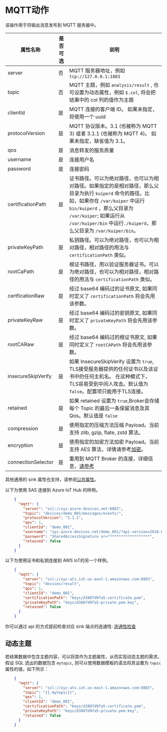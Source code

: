 # MQTT动作

该操作用于将输出消息发布到 MQTT 服务器中。

| 属性名称               | 是否可选 | 说明                                                                                                                                                                                        |
|--------------------|------|-------------------------------------------------------------------------------------------------------------------------------------------------------------------------------------------|
| server             | 否    | MQTT  服务器地址，例如 `tcp://127.0.0.1:1883`                                                                                                                                                     |
| topic              | 否    | MQTT 主题，例如 `analysis/result` , 也可设置为动态属性，例如 `$.col`, 将会把结果中的 col 列的值作为主题                                                                                                                  |
| clientId           | 是    | MQTT 连接的客户端 ID。 如果未指定，将使用一个 uuid                                                                                                                                                          |
| protocolVersion    | 是    | MQTT 协议版本。3.1 (也被称为 MQTT 3) 或者 3.1.1 (也被称为 MQTT 4)。 如果未指定，缺省值为 3.1。                                                                                                                       |
| qos                | 是    | 消息转发的服务质量                                                                                                                                                                                 |
| username           | 是    | 连接用户名                                                                                                                                                                                     |
| password           | 是    | 连接密码                                                                                                                                                                                      |
| certificationPath  | 是    | 证书路径。可以为绝对路径，也可以为相对路径。如果指定的是相对路径，那么父目录为执行 `kuiperd` 命令的路径。比如，如果你在 `/var/kuiper` 中运行 `bin/kuiperd` ，那么父目录为 `/var/kuiper`; 如果运行从 `/var/kuiper/bin` 中运行`./kuiperd`，那么父目录为 `/var/kuiper/bin`。 |
| privateKeyPath     | 是    | 私钥路径。可以为绝对路径，也可以为相对路径，相对路径的用法与 `certificationPath` 类似。                                                                                                                                    |
| rootCaPath         | 是    | 根证书路径，用以验证服务器证书。可以为绝对路径，也可以为相对路径，相对路径的用法与 `certificationPath` 类似。                                                                                                                         |
| certficationRaw    | 是    | 经过 base64 编码过的证书原文, 如果同时定义了 `certificationPath` 将会先用该参数。                                                                                                                                  |
| privateKeyRaw      | 是    | 经过 base64 编码过的密钥原文, 如果同时定义了 `privateKeyPath` 将会先用该参数。                                                                                                                                     |
| rootCARaw          | 是    | 经过 base64 编码过的根证书原文, 如果同时定义了 `rootCAPath` 将会先用该参数。                                                                                                                                        |
| insecureSkipVerify | 是    | 如果 InsecureSkipVerify 设置为 `true`, TLS接受服务器提供的任何证书以及该证书中的任何主机名。 在这种模式下，TLS容易受到中间人攻击。默认值为 `false`。配置项只能用于TLS连接。                                                                             |
| retained           | 是    | 如果 retained 设置为 `true`,Broker会存储每个 Topic 的最后一条保留消息及其 Qos。默认值是 `false`                                                                                                                     |
| compression        | 是    | 使用指定的压缩方法压缩 Payload。当前支持 zlib, gzip, flate, zstd  算法。                                                                                                                                     |
| encryption         | 是    | 使用指定的加密方法加密 Payload。当前支持 AES 算法，详情请参考[加密](./overview.md#加密)。                                                                                                                              |
| connectionSelector | 是    | 重用到 MQTT Broker 的连接，详细信息，[请参考](../sources/mqtt.md#connectionselector)                                                                                                                     |

其他通用的 sink 属性也支持，请参阅[公共属性](./overview.md#公共属性)。

以下为使用 SAS 连接到 Azure IoT Hub 的样例。

```json
    {
      "mqtt": {
        "server": "ssl://xyz.azure-devices.net:8883",
        "topic": "devices/demo_001/messages/events/",
        "protocolVersion": "3.1.1",
        "qos": 1,
        "clientId": "demo_001",
        "username": "xyz.azure-devices.net/demo_001/?api-version=2018-06-30",
        "password": "SharedAccessSignature sr=*******************",
        "retained": false
      }
    }
```

以下为使用证书和私钥连接到 AWS IoT的另一个样例。

```json
    {
      "mqtt": {
        "server": "ssl://xyz-ats.iot.us-east-1.amazonaws.com:8883",
        "topic": "devices/result",
        "qos": 1,
        "clientId": "demo_001",
        "certificationPath": "keys/d3807d9fa5-certificate.pem",
        "privateKeyPath": "keys/d3807d9fa5-private.pem.key",
        "retained": false
      }
    }
```

你可以通过 api 的方式提前检查对应 sink 端点的连通性: [连通性检查]()

## 动态主题

若结果数据中包含主题内容，可以将其作为主题属性，从而实现动态主题的需求。假设 SQL 选出的数据包含 `mytopic`, 则可以使用数据模板的语法将其设置为 `topic` 属性的值，如下所示：

```json
    {
      "mqtt": {
        "server": "ssl://xyz-ats.iot.us-east-1.amazonaws.com:8883",
        "topic": "{{.mytopic}}",
        "qos": 1,
        "clientId": "demo_001",
        "certificationPath": "keys/d3807d9fa5-certificate.pem",
        "privateKeyPath": "keys/d3807d9fa5-private.pem.key",
        "retained": false
      }
    }
```
